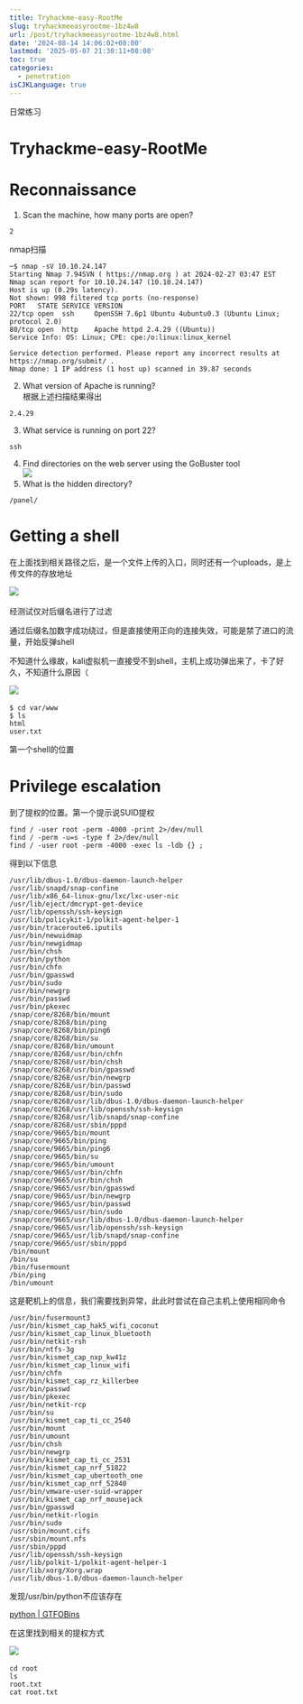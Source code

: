 ```yaml
---
title: Tryhackme-easy-RootMe
slug: tryhackmeeasyrootme-1bz4w8
url: /post/tryhackmeeasyrootme-1bz4w8.html
date: '2024-08-14 14:06:02+08:00'
lastmod: '2025-05-07 21:30:11+08:00'
toc: true
categories:
  - penetration
isCJKLanguage: true
---
```

日常练习
<!--more-->
# Tryhackme-easy-RootMe

# Reconnaissance

1. Scan the machine, how many ports are open?

```plain
2
```

nmap扫描

```plain
─$ nmap -sV 10.10.24.147            
Starting Nmap 7.94SVN ( https://nmap.org ) at 2024-02-27 03:47 EST
Nmap scan report for 10.10.24.147 (10.10.24.147)
Host is up (0.29s latency).
Not shown: 998 filtered tcp ports (no-response)
PORT   STATE SERVICE VERSION
22/tcp open  ssh     OpenSSH 7.6p1 Ubuntu 4ubuntu0.3 (Ubuntu Linux; protocol 2.0)
80/tcp open  http    Apache httpd 2.4.29 ((Ubuntu))
Service Info: OS: Linux; CPE: cpe:/o:linux:linux_kernel

Service detection performed. Please report any incorrect results at https://nmap.org/submit/ .
Nmap done: 1 IP address (1 host up) scanned in 39.87 seconds
```

2. What version of Apache is running?  
    根据上述扫描结果得出

```plain
2.4.29
```

3. What service is running on port 22?

```plain
ssh
```

4. Find directories on the web server using the GoBuster tool  
    ​![](https://raw.githubusercontent.com/Wh1teJ0ker/PicGo/main/Pic/network-asset-JAeXCag7i4V6nPt-20250507212933-k85p9yu.png)​
5. What is the hidden directory?

```plain
/panel/
```

# Getting a shell

在上面找到相关路径之后，是一个文件上传的入口，同时还有一个uploads，是上传文件的存放地址

​![](https://raw.githubusercontent.com/Wh1teJ0ker/PicGo/main/Pic/network-asset-CNL5VpRXo1xe3dy-20250507212933-ub67t0s.png)​

经测试仅对后缀名进行了过滤

通过后缀名加数字成功绕过，但是直接使用正向的连接失效，可能是禁了进口的流量，开始反弹shell

不知道什么缘故，kali虚拟机一直接受不到shell，主机上成功弹出来了，卡了好久，不知道什么原因（

​![](https://raw.githubusercontent.com/Wh1teJ0ker/PicGo/main/Pic/network-asset-DpksGFN39Htuigq-20250507212933-aj01zpv.png)​

```plain
$ cd var/www
$ ls
html
user.txt
```

第一个shell的位置

# Privilege escalation

到了提权的位置。第一个提示说SUID提权

```plain
find / -user root -perm -4000 -print 2>/dev/null
find / -perm -u=s -type f 2>/dev/null
find / -user root -perm -4000 -exec ls -ldb {} ;
```

得到以下信息

```plain
/usr/lib/dbus-1.0/dbus-daemon-launch-helper
/usr/lib/snapd/snap-confine
/usr/lib/x86_64-linux-gnu/lxc/lxc-user-nic
/usr/lib/eject/dmcrypt-get-device
/usr/lib/openssh/ssh-keysign
/usr/lib/policykit-1/polkit-agent-helper-1
/usr/bin/traceroute6.iputils
/usr/bin/newuidmap
/usr/bin/newgidmap
/usr/bin/chsh
/usr/bin/python
/usr/bin/chfn
/usr/bin/gpasswd
/usr/bin/sudo
/usr/bin/newgrp
/usr/bin/passwd
/usr/bin/pkexec
/snap/core/8268/bin/mount
/snap/core/8268/bin/ping
/snap/core/8268/bin/ping6
/snap/core/8268/bin/su
/snap/core/8268/bin/umount
/snap/core/8268/usr/bin/chfn
/snap/core/8268/usr/bin/chsh
/snap/core/8268/usr/bin/gpasswd
/snap/core/8268/usr/bin/newgrp
/snap/core/8268/usr/bin/passwd
/snap/core/8268/usr/bin/sudo
/snap/core/8268/usr/lib/dbus-1.0/dbus-daemon-launch-helper
/snap/core/8268/usr/lib/openssh/ssh-keysign
/snap/core/8268/usr/lib/snapd/snap-confine
/snap/core/8268/usr/sbin/pppd
/snap/core/9665/bin/mount
/snap/core/9665/bin/ping
/snap/core/9665/bin/ping6
/snap/core/9665/bin/su
/snap/core/9665/bin/umount
/snap/core/9665/usr/bin/chfn
/snap/core/9665/usr/bin/chsh
/snap/core/9665/usr/bin/gpasswd
/snap/core/9665/usr/bin/newgrp
/snap/core/9665/usr/bin/passwd
/snap/core/9665/usr/bin/sudo
/snap/core/9665/usr/lib/dbus-1.0/dbus-daemon-launch-helper
/snap/core/9665/usr/lib/openssh/ssh-keysign
/snap/core/9665/usr/lib/snapd/snap-confine
/snap/core/9665/usr/sbin/pppd
/bin/mount
/bin/su
/bin/fusermount
/bin/ping
/bin/umount
```

这是靶机上的信息，我们需要找到异常，此此时尝试在自己主机上使用相同命令

```plain
/usr/bin/fusermount3
/usr/bin/kismet_cap_hak5_wifi_coconut
/usr/bin/kismet_cap_linux_bluetooth
/usr/bin/netkit-rsh
/usr/bin/ntfs-3g
/usr/bin/kismet_cap_nxp_kw41z
/usr/bin/kismet_cap_linux_wifi
/usr/bin/chfn
/usr/bin/kismet_cap_rz_killerbee
/usr/bin/passwd
/usr/bin/pkexec
/usr/bin/netkit-rcp
/usr/bin/su
/usr/bin/kismet_cap_ti_cc_2540
/usr/bin/mount
/usr/bin/umount
/usr/bin/chsh
/usr/bin/newgrp
/usr/bin/kismet_cap_ti_cc_2531
/usr/bin/kismet_cap_nrf_51822
/usr/bin/kismet_cap_ubertooth_one
/usr/bin/kismet_cap_nrf_52840
/usr/bin/vmware-user-suid-wrapper
/usr/bin/kismet_cap_nrf_mousejack
/usr/bin/gpasswd
/usr/bin/netkit-rlogin
/usr/bin/sudo
/usr/sbin/mount.cifs
/usr/sbin/mount.nfs
/usr/sbin/pppd
/usr/lib/openssh/ssh-keysign
/usr/lib/polkit-1/polkit-agent-helper-1
/usr/lib/xorg/Xorg.wrap
/usr/lib/dbus-1.0/dbus-daemon-launch-helper
```

发现/usr/bin/python不应该存在

[python | GTFOBins](https://gtfobins.github.io/gtfobins/python/#suid)

在这里找到相关的提权方式

​![](https://raw.githubusercontent.com/Wh1teJ0ker/PicGo/main/Pic/network-asset-tPw5OLoF8iXcBaA-20250507212934-cez2ojq.png)​

```plain
cd root
ls
root.txt
cat root.txt
```

‍
